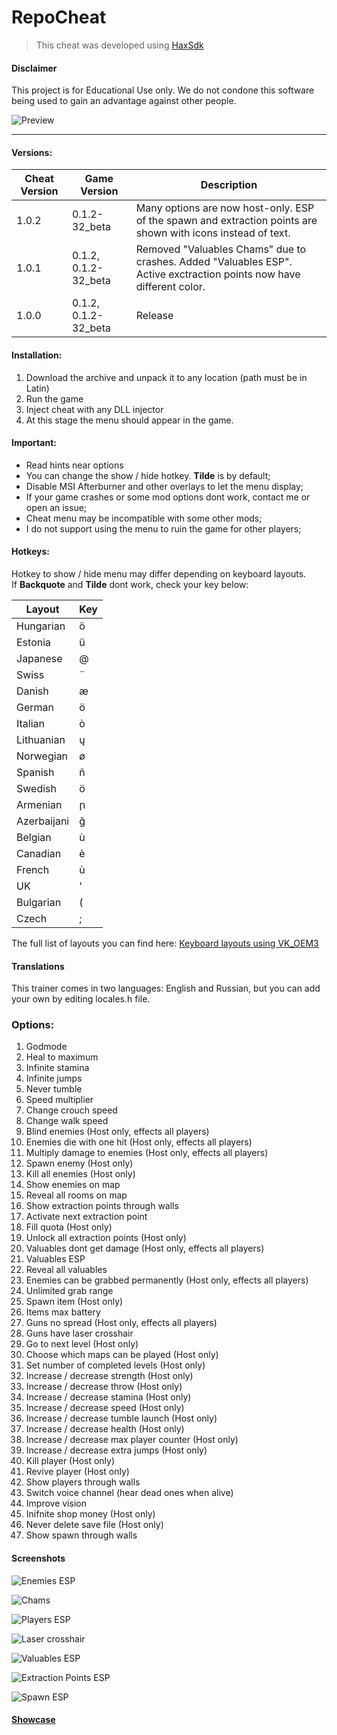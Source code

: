 # RepoCheat

> This cheat was developed using [HaxSdk](https://github.com/Sacracia/CppHaxSDK "HaxSdk")

#### Disclaimer
This project is for Educational Use only. We do not condone this software being used to gain an advantage against other people.

![Preview](https://i.postimg.cc/gJKhSJHQ/Screenshot-2025-05-23-215812.png)

------------


#### Versions: 

| Cheat Version  | Game Version  | Description |
| ------------ | ------------ | ------------ |
| 1.0.2  | 0.1.2-32_beta  | Many options are now host-only. ESP of the spawn and extraction points are shown with icons instead of text. |
| 1.0.1  | 0.1.2, 0.1.2-32_beta | Removed "Valuables Chams" due to crashes. Added "Valuables ESP". Active exctraction points now have different color. |
| 1.0.0  | 0.1.2, 0.1.2-32_beta  | Release |

#### Installation:
1. Download the archive and unpack it to any location (path must be in Latin)
2. Run the game
3. Inject cheat with any DLL injector
5. At this stage the menu should appear in the game.

#### Important:
- Read hints near options
- You can change the show / hide hotkey. **Tilde** is by default;
- Disable MSI Afterburner and other overlays to let the menu display;
- If your game crashes or some mod options dont work, contact me or open an issue;
- Cheat menu may be incompatible with some other mods;
- I do not support using the menu to ruin the game for other players;

#### Hotkeys:
Hotkey to show / hide menu may differ depending on keyboard layouts. If **Backquote** and **Tilde** dont work, check your key below:

| Layout       | Key |
|-------------|-----|
| Hungarian   | ö   |
| Estonia     | ü   |
| Japanese    | @   |
| Swiss       | ¨   |
| Danish      | æ   |
| German      | ö   |
| Italian     | ò   |
| Lithuanian  | ų   |
| Norwegian   | ø   |
| Spanish     | ñ   |
| Swedish     | ö   |
| Armenian    | ր   |
| Azerbaijani | ğ   |
| Belgian     | ù   |
| Canadian    | è   |
| French      | ù   |
| UK          | '   |
| Bulgarian   | (   |
| Czech       | ;   |


The full list of layouts you can find here: [Keyboard layouts using VK_OEM3](https://kbdlayout.info/features/virtualkeys/VK_OEM_3]Keyboard "Keyboard layouts using VK_OEM3")

#### Translations
This trainer comes in two languages: English and Russian, but you can add your own by editing locales.h file.

### Options:
1. Godmode
2. Heal to maximum
3. Infinite stamina
4. Infinite jumps
5. Never tumble
6. Speed multiplier
7. Change crouch speed
8. Change walk speed
9. Blind enemies (Host only, effects all players)
10. Enemies die with one hit (Host only, effects all players)
11. Multiply damage to enemies (Host only, effects all players)
12. Spawn enemy (Host only)
13. Kill all enemies (Host only)
14. Show enemies on map
15. Reveal all rooms on map
16. Show extraction points through walls
17. Activate next extraction point
18. Fill quota (Host only)
19. Unlock all extraction points (Host only)
20. Valuables dont get damage (Host only, effects all players)
21. Valuables ESP
22. Reveal all valuables
23. Enemies can be grabbed permanently (Host only, effects all players)
24. Unlimited grab range
25. Spawn item (Host only) 
26. Items max battery
27. Guns no spread (Host only, effects all players)
28. Guns have laser crosshair
29. Go to next level  (Host only)
30. Choose which maps can be played (Host only)
31. Set number of completed levels (Host only)
32. Increase / decrease strength (Host only)
33. Increase / decrease throw (Host only)
34. Increase / decrease stamina (Host only)
35. Increase / decrease speed (Host only)
36. Increase / decrease tumble launch (Host only)
37. Increase / decrease health (Host only)
38. Increase / decrease max player counter (Host only)
39. Increase / decrease extra jumps (Host only)
40. Kill player (Host only)
41. Revive player (Host only)
42. Show players through walls
43. Switch voice channel (hear dead ones when alive)
44. Improve vision
45. Inifnite shop money (Host only)
46. Never delete save file (Host only)
47. Show spawn through walls

#### Screenshots
![Enemies ESP](https://i.playground.ru/p/kIVt8e1W2je6MViIomCnuA.png "Enemies ESP")

![Chams](https://i.playground.ru/p/CUHIVTbanits0IUS3BRfqQ.png "Chams")

![Players ESP](https://i.playground.ru/p/Jgj2R4blnTQxuo8JYjoCeQ.png "Players ESP")

![Laser crosshair](https://i.playground.ru/p/DgTGKZoK-WYvIt21JRN3AA.png "Laser crosshair")

![Valuables ESP](https://i.playground.ru/p/JjWkWYnEx3qoZwsc1FmLrg.png "Valuables ESP")

![Extraction Points ESP](https://i.playground.ru/p/m-3FqUxz4_84A6V51CB55g.png "Extraction Points ESP")

![Spawn ESP](https://i.playground.ru/p/u1yjFsc-gIYDDrZv44DTuA.png "Spawn ESP")

#### [Showcase](https://www.youtube.com/watch?v=zKdV3jWBSDc "Showcase")
